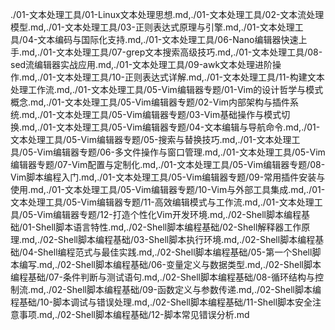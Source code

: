 ./01-文本处理工具/01-Linux文本处理思想.md,./01-文本处理工具/02-文本流处理模型.md,./01-文本处理工具/03-正则表达式原理与引擎.md,./01-文本处理工具/04-文本编码与国际化支持.md,./01-文本处理工具/06-Nano编辑器快速上手.md,./01-文本处理工具/07-grep文本搜索高级技巧.md,./01-文本处理工具/08-sed流编辑器实战应用.md,./01-文本处理工具/09-awk文本处理进阶操作.md,./01-文本处理工具/10-正则表达式详解.md,./01-文本处理工具/11-构建文本处理工作流.md,./01-文本处理工具/05-Vim编辑器专题/01-Vim的设计哲学与模式概念.md,./01-文本处理工具/05-Vim编辑器专题/02-Vim内部架构与插件系统.md,./01-文本处理工具/05-Vim编辑器专题/03-Vim基础操作与模式切换.md,./01-文本处理工具/05-Vim编辑器专题/04-文本编辑与导航命令.md,./01-文本处理工具/05-Vim编辑器专题/05-搜索与替换技巧.md,./01-文本处理工具/05-Vim编辑器专题/06-多文件操作与窗口管理.md,./01-文本处理工具/05-Vim编辑器专题/07-Vim配置与定制化.md,./01-文本处理工具/05-Vim编辑器专题/08-Vim脚本编程入门.md,./01-文本处理工具/05-Vim编辑器专题/09-常用插件安装与使用.md,./01-文本处理工具/05-Vim编辑器专题/10-Vim与外部工具集成.md,./01-文本处理工具/05-Vim编辑器专题/11-高效编辑模式与工作流.md,./01-文本处理工具/05-Vim编辑器专题/12-打造个性化Vim开发环境.md,./02-Shell脚本编程基础/01-Shell脚本语言特性.md,./02-Shell脚本编程基础/02-Shell解释器工作原理.md,./02-Shell脚本编程基础/03-Shell脚本执行环境.md,./02-Shell脚本编程基础/04-Shell编程范式与最佳实践.md,./02-Shell脚本编程基础/05-第一个Shell脚本编写.md,./02-Shell脚本编程基础/06-变量定义与数据类型.md,./02-Shell脚本编程基础/07-条件判断与测试语句.md,./02-Shell脚本编程基础/08-循环结构与控制流.md,./02-Shell脚本编程基础/09-函数定义与参数传递.md,./02-Shell脚本编程基础/10-脚本调试与错误处理.md,./02-Shell脚本编程基础/11-Shell脚本安全注意事项.md,./02-Shell脚本编程基础/12-脚本常见错误分析.md